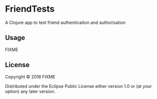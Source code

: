# FriendTests

A Clojure app to test friend authenticaiton and authorisation

## Usage

FIXME

## License

Copyright © 2018 FIXME

Distributed under the Eclipse Public License either version 1.0 or (at
your option) any later version.
